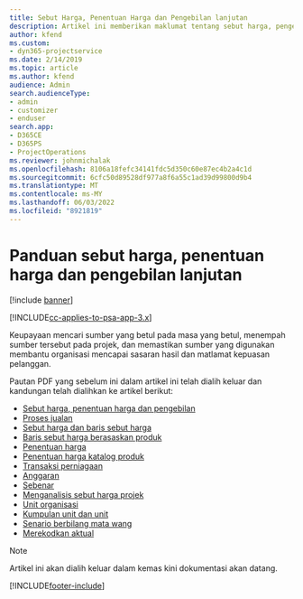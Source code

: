 ```yaml
---
title: Sebut Harga, Penentuan Harga dan Pengebilan lanjutan
description: Artikel ini memberikan maklumat tentang sebut harga, pengebilan dan harga dalam Automasi Perkhidmatan Projek.
author: kfend
ms.custom:
- dyn365-projectservice
ms.date: 2/14/2019
ms.topic: article
ms.author: kfend
audience: Admin
search.audienceType:
- admin
- customizer
- enduser
search.app:
- D365CE
- D365PS
- ProjectOperations
ms.reviewer: johnmichalak
ms.openlocfilehash: 8106a18fefc34141fdc5d350c60e87ec4b2a4c1d
ms.sourcegitcommit: 6cfc50d89528df977a8f6a55c1ad39d99800d9b4
ms.translationtype: MT
ms.contentlocale: ms-MY
ms.lasthandoff: 06/03/2022
ms.locfileid: "8921819"
---
```

# <a name="advanced-quoting-pricing-and-billing-guide"></a>Panduan sebut harga, penentuan harga dan pengebilan lanjutan

[!include [banner](../../includes/psa-now-project-operations.md)]

[!INCLUDE[cc-applies-to-psa-app-3.x](../../includes/cc-applies-to-psa-app-3x.md)]

Keupayaan mencari sumber yang betul pada masa yang betul, menempah sumber tersebut pada projek, dan memastikan sumber yang digunakan membantu organisasi mencapai sasaran hasil dan matlamat kepuasan pelanggan. 

Pautan PDF yang sebelum ini dalam artikel ini telah dialih keluar dan kandungan telah dialihkan ke artikel berikut:

- [Sebut harga, penentuan harga dan pengebilan](../quote-bill-price.md)
- [Proses jualan](../basic-sales-process.md)
- [Sebut harga dan baris sebut harga](../basic-quote-lines.md)
- [Baris sebut harga berasaskan produk](../product-based-quote-lines.md)
- [Penentuan harga](../basic-pricing.md)
- [Penentuan harga katalog produk](../product-catalog-pricing.md)
- [Transaksi perniagaan](../basic-business-transactions.md)
- [Anggaran](../estimates.md)
- [Sebenar](../actuals.md)
- [Menganalisis sebut harga projek](../basic-analyzing-quotes.md)
- [Unit organisasi](../advanced-organizational.md)
- [Kumpulan unit dan unit](../advanced-units.md)
- [Senario berbilang mata wang](../advanced-currency.md)
- [Merekodkan aktual](../advanced-actuals.md)

> [!NOTE]
> Artikel ini akan dialih keluar dalam kemas kini dokumentasi akan datang. 


[!INCLUDE[footer-include](../../includes/footer-banner.md)]
